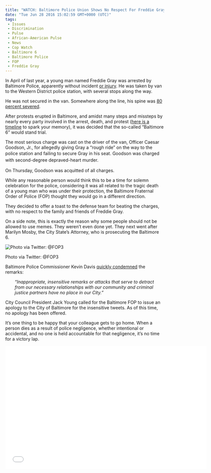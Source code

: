 ```yaml
---
title: "WATCH: Baltimore Police Union Shows No Respect For Freddie Gray (TWEETS)"
date: "Tue Jun 28 2016 15:02:59 GMT+0000 (UTC)"
tags: 
 - Issues
 - Discrimination
 - Pulse
 - African-American Pulse
 - News
 - Cop Watch
 - Baltimore 6
 - Baltimore Police
 - FOP
 - Freddie Gray
---
```

<p>In April of last year, a young man named Freddie Gray was arrested by Baltimore Police, apparently without incident <a href="http://www.liberalamerica.org/2015/05/02/top-baltimore-cop-in-freddie-grays-death-was-hospitalized-for-mental-health-issues-in-2012/">or injury</a>. He was taken by van to the Western District police station, with several stops along the way.</p><p>He was not secured in the van.&#xA0;Somewhere along the line, his spine was <a href="http://www.baltimoresun.com/news/maryland/freddie-gray/bs-md-freddie-gray-20150419-story.html" onclick="__gaTracker(&apos;send&apos;, &apos;event&apos;, &apos;outbound-article&apos;, &apos;http://www.baltimoresun.com/news/maryland/freddie-gray/bs-md-freddie-gray-20150419-story.html&apos;, &apos;80 percent severed&apos;);">80 percent severed</a>.</p><p>After protests erupted in Baltimore, and amidst many steps and missteps by nearly every party involved in the arrest, death, and protest (<a href="http://data.baltimoresun.com/news/freddie-gray/" onclick="__gaTracker(&apos;send&apos;, &apos;event&apos;, &apos;outbound-article&apos;, &apos;http://data.baltimoresun.com/news/freddie-gray/&apos;, &apos;here is a timeline&apos;);">here is a timeline</a> to spark your memory), it was decided that the so-called &#x201C;Baltimore 6&#x201D; would stand trial.</p><p>The most serious charge was cast on the driver of the van, Officer Caesar Goodson, Jr., for allegedly giving Gray a &#x201C;rough ride&#x201D; on the way to the police station and failing to secure Gray in his seat.&#xA0;<span style="line-height: 1.5;">Goodson was charged with second-degree depraved-heart murder.</span></p><p>On Thursday, Goodson was acquitted of all charges.</p><p>While any reasonable person would think this to be a time for solemn celebration for the police, considering it was all related to the tragic death of a young man who was under their protection, the Baltimore Fraternal Order of Police (FOP) thought they would go in a different direction.</p><p>They decided to offer a toast to the defense team for beating the charges, with no respect to the family and friends of Freddie Gray.</p><p>On a side note, this is exactly the reason why some people should not be allowed to use memes. They weren&#x2019;t even done yet. They next went after Marilyn Mosby, the City State&#x2019;s Attorney, who is prosecuting the Baltimore 6.</p><div id="attachment_139443" style="width: 644px" class="wp-caption aligncenter"><img class="wp-image-139443 size-full" src="//i0.wp.com/cdn.liberalamerica.org/wp-content/uploads/2016/06/35AD789B00000578-0-image-m-109_1466919651159.jpg?resize=634%2C699" alt="Photo via Twitter: @FOP3" srcset="//i0.wp.com/cdn.liberalamerica.org/wp-content/uploads/2016/06/35AD789B00000578-0-image-m-109_1466919651159.jpg?resize=634%2C699 634w, //i0.wp.com/cdn.liberalamerica.org/wp-content/uploads/2016/06/35AD789B00000578-0-image-m-109_1466919651159.jpg?resize=634%2C699 64w, //i0.wp.com/cdn.liberalamerica.org/wp-content/uploads/2016/06/35AD789B00000578-0-image-m-109_1466919651159.jpg?resize=634%2C699 350w, //i0.wp.com/cdn.liberalamerica.org/wp-content/uploads/2016/06/35AD789B00000578-0-image-m-109_1466919651159.jpg?resize=634%2C699 600w" sizes="(max-width: 634px) 100vw, 634px" data-recalc-dims="1">
<p class="wp-caption-text">Photo via Twitter: @FOP3</p>
</div><p>Baltimore Police Commissioner Kevin Davis <a href="https://www.buzzfeed.com/salvadorhernandez/baltimore-police-union-criticized-for-tweets-celebrating-off?utm_term=.yidW7oB5p#.roNbZYQnd" onclick="__gaTracker(&apos;send&apos;, &apos;event&apos;, &apos;outbound-article&apos;, &apos;https://www.buzzfeed.com/salvadorhernandez/baltimore-police-union-criticized-for-tweets-celebrating-off?utm_term=.yidW7oB5p#.roNbZYQnd&apos;, &apos;quickly condemned&apos;);">quickly condemned</a> the remarks:</p><p style="padding-left: 30px;"><em>&#x201C;Inappropriate, insensitive remarks or attacks that serve to detract from our necessary relationships with our community and criminal justice partners have no place in our City.&#x201D;</em></p><p>City Council President Jack Young called for the Baltimore FOP to issue an apology to the City of Baltimore for the insensitive tweets. As of this time, no apology has been offered.</p><p>It&#x2019;s one thing to be happy that your colleague gets to go home. When a person dies as a result of police negligence, whether intentional or accidental, and no one is held accountable for that negligence, it&#x2019;s no time for a victory lap.</p><p><span class="embed-youtube" style="text-align:center; display: block;"><iframe class="youtube-player" type="text/html" width="640" height="390" src="//www.youtube.com/embed/1fnnMuIy9Ho?version=3&amp;rel=1&amp;fs=1&amp;autohide=2&amp;showsearch=0&amp;showinfo=1&amp;iv_load_policy=1&amp;wmode=transparent" allowfullscreen="true" style="border:0;"></iframe></span></p>